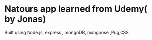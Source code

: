 # Natours app learned from Udemy( by Jonas)

Built using Node.js, express , mongoDB, mongoose ,Pug,CSS
